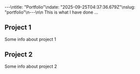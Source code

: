 ---\ntitle: "Portfolio"\ndate: "2025-09-25T04:37:36.679Z"\nslug: "portfolio"\n---\n\n
This is what I have done …


## Project 1

Some info about project 1


## Project 2

Some info about project 2

